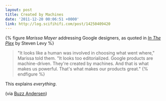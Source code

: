 ```yaml
---
layout: post
title: Created by Machines
date: '2011-12-20 00:06:51 +0000'
link: http://log.scifihifi.com/post/14250409420
---
```

{% figure <cite>Marissa Mayer</cite> addressing Google designers, as quoted in <cite>[In The Plex][1]</cite> by Steven Levy %}
> "It looks like a human was involved in choosing what went where," Marissa told them. "It looks too editorialized. Google products are machine-driven. They're created by machines. And that is what makes us powerful. That's what makes our products great."
{% endfigure %}

This explains *everything*.

(via [Buzz Andersen][2])

[1]: http://www.amazon.co.uk/dp/1416596585
[2]: http://log.scifihifi.com/post/14250409420